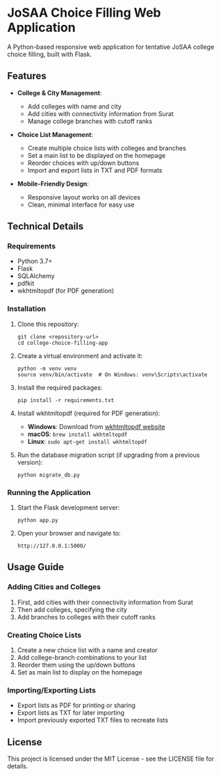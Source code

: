 # JoSAA Choice Filling Web Application

A Python-based responsive web application for tentative JoSAA college choice filling, built with Flask.

## Features

- **College & City Management**:
  - Add colleges with name and city
  - Add cities with connectivity information from Surat
  - Manage college branches with cutoff ranks

- **Choice List Management**:
  - Create multiple choice lists with colleges and branches
  - Set a main list to be displayed on the homepage
  - Reorder choices with up/down buttons
  - Import and export lists in TXT and PDF formats

- **Mobile-Friendly Design**:
  - Responsive layout works on all devices
  - Clean, minimal interface for easy use

## Technical Details

### Requirements

- Python 3.7+
- Flask
- SQLAlchemy
- pdfkit
- wkhtmltopdf (for PDF generation)

### Installation

1. Clone this repository:
   ```
   git clone <repository-url>
   cd college-choice-filling-app
   ```

2. Create a virtual environment and activate it:
   ```
   python -m venv venv
   source venv/bin/activate  # On Windows: venv\Scripts\activate
   ```

3. Install the required packages:
   ```
   pip install -r requirements.txt
   ```

4. Install wkhtmltopdf (required for PDF generation):
   - **Windows**: Download from [wkhtmltopdf website](https://wkhtmltopdf.org/downloads.html)
   - **macOS**: `brew install wkhtmltopdf`
   - **Linux**: `sudo apt-get install wkhtmltopdf`

5. Run the database migration script (if upgrading from a previous version):
   ```
   python migrate_db.py
   ```

### Running the Application

1. Start the Flask development server:
   ```
   python app.py
   ```

2. Open your browser and navigate to:
   ```
   http://127.0.0.1:5000/
   ```

## Usage Guide

### Adding Cities and Colleges

1. First, add cities with their connectivity information from Surat
2. Then add colleges, specifying the city
3. Add branches to colleges with their cutoff ranks

### Creating Choice Lists

1. Create a new choice list with a name and creator
2. Add college-branch combinations to your list
3. Reorder them using the up/down buttons
4. Set as main list to display on the homepage

### Importing/Exporting Lists

- Export lists as PDF for printing or sharing
- Export lists as TXT for later importing
- Import previously exported TXT files to recreate lists

## License

This project is licensed under the MIT License - see the LICENSE file for details. 